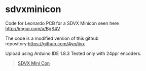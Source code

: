 # sdvxminicon
Code for Leonardo PCB for a SDVX Minicon seen here http://imgur.com/a/BgS4V

The code is a modified version of this github repository:https://github.com/4yn/iivx

Upload using Arduino IDE 1.8.3
Tested only with 24ppr encoders.

<blockquote class="imgur-embed-pub" lang="en" data-id="a/BgS4V"><a href="//imgur.com/BgS4V">SDVX Mini Con</a></blockquote><script async src="//s.imgur.com/min/embed.js" charset="utf-8"></script>
